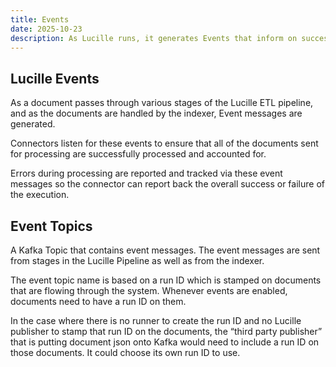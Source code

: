 ```yaml
---
title: Events
date: 2025-10-23
description: As Lucille runs, it generates Events that inform on success, failure, etc.
---
```


## Lucille Events
As a document passes through various stages of the Lucille ETL pipeline, and as the documents are handled by the indexer, Event messages are generated. 

Connectors listen for these events to ensure that all of the documents sent for processing are successfully processed and accounted for. 

Errors during processing are reported and tracked via these event messages so the connector can report back the overall success or failure of the execution.

## Event Topics
A Kafka Topic that contains event messages. The event messages are sent from stages in the Lucille Pipeline as well as from the indexer.

The event topic name is based on a run ID which is stamped on documents that are flowing through the system. Whenever events are enabled, documents need to have a run ID on them. 

In the case where there is no runner to create the run ID and no Lucille publisher to stamp that run ID on the documents, the “third party publisher” that is putting document json onto Kafka would need to include a run ID on those documents. It could choose its own run ID to use.
